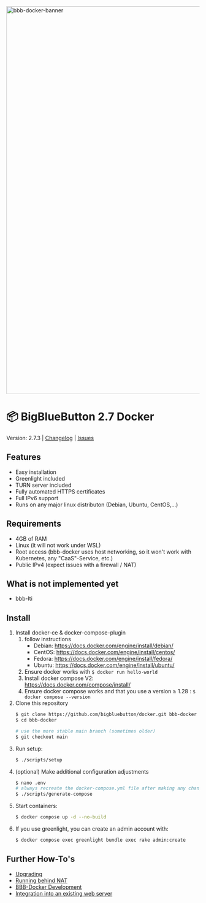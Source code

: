 <img width="1012" alt="bbb-docker-banner" src="https://user-images.githubusercontent.com/1273169/141153216-0386cd4e-0aaf-473a-8f42-a048e52ed0d7.png">


# 📦 BigBlueButton 2.7 Docker

Version: 2.7.3 | [Changelog](CHANGELOG.md) | [Issues](https://github.com/bigbluebutton/docker/issues)

## Features
- Easy installation
- Greenlight included
- TURN server included
- Fully automated HTTPS certificates
- Full IPv6 support
- Runs on any major linux distributon (Debian, Ubuntu, CentOS,...)

## Requirements
- 4GB of RAM
- Linux (it will not work under WSL)
- Root access (bbb-docker uses host networking, so it won't work with Kubernetes, any "CaaS"-Service, etc.)
- Public IPv4 (expect issues with a firewall / NAT)

## What is not implemented yet
- bbb-lti

## Install
1. Install docker-ce & docker-compose-plugin
    1. follow instructions
        * Debian: https://docs.docker.com/engine/install/debian/
        * CentOS: https://docs.docker.com/engine/install/centos/
        * Fedora: https://docs.docker.com/engine/install/fedora/
        * Ubuntu: https://docs.docker.com/engine/install/ubuntu/
    2. Ensure docker works with `$ docker run hello-world`
    3. Install docker compose V2: https://docs.docker.com/compose/install/
    4. Ensure docker compose works and that you use a version ≥ 1.28 : `$ docker compose --version`
2. Clone this repository
   ```sh
   $ git clone https://github.com/bigbluebutton/docker.git bbb-docker
   $ cd bbb-docker

   # use the more stable main branch (sometimes older)
   $ git checkout main 
   ```
3. Run setup:
   ```bash
   $ ./scripts/setup
   ```
4. (optional) Make additional configuration adjustments
   ```bash
   $ nano .env
   # always recreate the docker-compose.yml file after making any changes
   $ ./scripts/generate-compose
   ```
5. Start containers:
    ```bash
    $ docker compose up -d --no-build
    ```
6. If you use greenlight, you can create an admin account with:
    ```bash
    $ docker compose exec greenlight bundle exec rake admin:create
    ```

## Further How-To's
- [Upgrading](docs/upgrading.md)
- [Running behind NAT](docs/behind-nat.md)
- [BBB-Docker Development](docs/development.md)
- [Integration into an existing web server](docs/existing-web-server.md)

